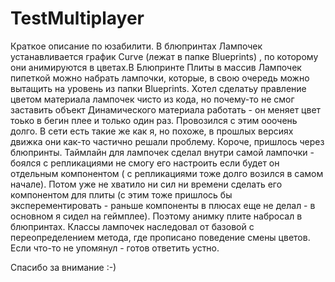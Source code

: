 # TestMultiplayer

Краткое описание по юзабилити.
В блюпринтах Лампочек устанавливается график Curve (лежат в папке Blueprints) , по которому они анимируются в цветах.В Блюпринте Плиты в массив Лампочек пипеткой можно 
набрать лампочки, которые, в свою очередь можно вытащить на уровень из папки Blueprints. 
Хотел сделатьу правление цветом материала лампочек чисто из кода, но почему-то не смог заставить объект Динамического материала работать - он меняет цвет тоько в бегин плее
и только один раз. Провозился с этим ооочень долго. В сети есть такие же как я, но похоже, в прошлых версиях движка они как-то частично решали проблему. Короче, пришлось через
блюпринты.
Таймлайн для лампочек сделал внутри самой лампочки - боялся с репликациями не смогу его настроить если будет он отдельным компонентом ( с репликациями тоже долго
возился в самом начале). Потом уже не хватило ни сил ни времени сделать его компонентом для плиты (с этим тоже пришлось бы эксперементировать - раньше компоненты в 
плюсах еще не делал - в основном я сидел на геймплее). Поэтому анимку плите набросал в блюпринтах.
Классы лампочек наследовал от базовой с переопределением метода, где прописано поведение смены цветов. Если что-то не упомянул - готов ответить устно.

Спасибо за внимание :-)
